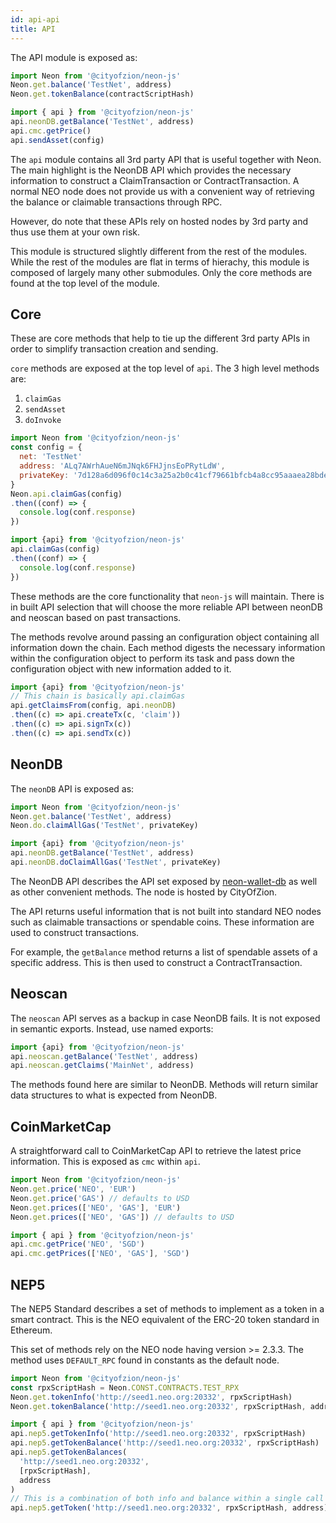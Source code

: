 ```yaml
---
id: api-api
title: API
---
```


The API module is exposed as:

```js
import Neon from '@cityofzion/neon-js'
Neon.get.balance('TestNet', address)
Neon.get.tokenBalance(contractScriptHash)

import { api } from '@cityofzion/neon-js'
api.neonDB.getBalance('TestNet', address)
api.cmc.getPrice()
api.sendAsset(config)
```

The `api` module contains all 3rd party API that is useful together with Neon. The main highlight is the NeonDB API which provides the necessary information to construct a ClaimTransaction or ContractTransaction. A normal NEO node does not provide us with a convenient way of retrieving the balance or claimable transactions through RPC.

However, do note that these APIs rely on hosted nodes by 3rd party and thus use them at your own risk.

This module is structured slightly different from the rest of the modules. While the rest of the modules are flat in terms of hierachy, this module is composed of largely many other submodules. Only the core methods are found at the top level of the module.

## Core

These are core methods that help to tie up the different 3rd party APIs in order to simplify transaction creation and sending.

`core` methods are exposed at the top level of `api`. The 3 high level methods are:

1. `claimGas`
2. `sendAsset`
3. `doInvoke`

```js
import Neon from '@cityofzion/neon-js'
const config = {
  net: 'TestNet'
  address: 'ALq7AWrhAueN6mJNqk6FHJjnsEoPRytLdW',
  privateKey: '7d128a6d096f0c14c3a25a2b0c41cf79661bfcb4a8cc95aaaea28bde4d732344'
}
Neon.api.claimGas(config)
.then((conf) => {
  console.log(conf.response)
})

import {api} from '@cityofzion/neon-js'
api.claimGas(config)
.then((conf) => {
  console.log(conf.response)
})
```

These methods are the core functionality that `neon-js` will maintain. There is in built API selection that will choose the more reliable API between neonDB and neoscan based on past transactions.

The methods revolve around passing an configuration object containing all information down the chain. Each method digests the necessary information within the configuration object to perform its task and pass down the configuration object with new information added to it.

```js
import {api} from '@cityofzion/neon-js'
// This chain is basically api.claimGas
api.getClaimsFrom(config, api.neonDB)
.then((c) => api.createTx(c, 'claim'))
.then((c) => api.signTx(c))
.then((c) => api.sendTx(c))
```

## NeonDB

The `neonDB` API is exposed as:

```js
import Neon from '@cityofzion/neon-js'
Neon.get.balance('TestNet', address)
Neon.do.claimAllGas('TestNet', privateKey)

import {api} from '@cityofzion/neon-js'
api.neonDB.getBalance('TestNet', address)
api.neonDB.doClaimAllGas('TestNet', privateKey)
```

The NeonDB API describes the API set exposed by [neon-wallet-db](https://github.com/CityOfZion/neon-wallet-db) as well as other convenient methods. The node is hosted by CityOfZion.

The API returns useful information that is not built into standard NEO nodes such as claimable transactions or spendable coins. These information are used to construct transactions.

For example, the `getBalance` method returns a list of spendable assets of a specific address. This is then used to construct a ContractTransaction.

## Neoscan

The `neoscan` API serves as a backup in case NeonDB fails. It is not exposed in semantic exports. Instead, use named exports:

```js
import {api} from '@cityofzion/neon-js'
api.neoscan.getBalance('TestNet', address)
api.neoscan.getClaims('MainNet', address)
```

The methods found here are similar to NeonDB. Methods will return similar data structures to what is expected from NeonDB.

## CoinMarketCap

A straightforward call to CoinMarketCap API to retrieve the latest price information. This is exposed as `cmc` within `api`.

```js
import Neon from '@cityofzion/neon-js'
Neon.get.price('NEO', 'EUR')
Neon.get.price('GAS') // defaults to USD
Neon.get.prices(['NEO', 'GAS'], 'EUR')
Neon.get.prices(['NEO', 'GAS']) // defaults to USD

import { api } from '@cityofzion/neon-js'
api.cmc.getPrice('NEO', 'SGD')
api.cmc.getPrices(['NEO', 'GAS'], 'SGD')
```

## NEP5

The NEP5 Standard describes a set of methods to implement as a token in a smart contract. This is the NEO equivalent of the ERC-20 token standard in Ethereum.

This set of methods rely on the NEO node having version >= 2.3.3. The method uses `DEFAULT_RPC` found in constants as the default node.

```js
import Neon from '@cityofzion/neon-js'
const rpxScriptHash = Neon.CONST.CONTRACTS.TEST_RPX
Neon.get.tokenInfo('http://seed1.neo.org:20332', rpxScriptHash)
Neon.get.tokenBalance('http://seed1.neo.org:20332', rpxScriptHash, address)

import { api } from '@cityofzion/neon-js'
api.nep5.getTokenInfo('http://seed1.neo.org:20332', rpxScriptHash)
api.nep5.getTokenBalance('http://seed1.neo.org:20332', rpxScriptHash)
api.nep5.getTokenBalances(
  'http://seed1.neo.org:20332',
  [rpxScriptHash],
  address
)
// This is a combination of both info and balance within a single call
api.nep5.getToken('http://seed1.neo.org:20332', rpxScriptHash, address)
```
